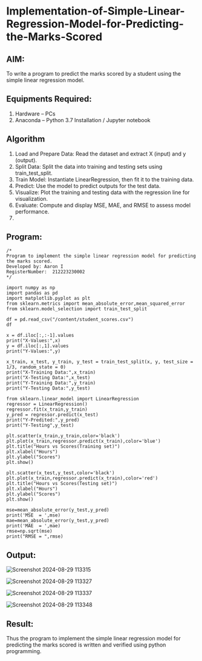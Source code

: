 # Implementation-of-Simple-Linear-Regression-Model-for-Predicting-the-Marks-Scored

## AIM:
To write a program to predict the marks scored by a student using the simple linear regression model.

## Equipments Required:
1. Hardware – PCs
2. Anaconda – Python 3.7 Installation / Jupyter notebook

## Algorithm
1. Load and Prepare Data: Read the dataset and extract X (input) and y (output).
2. Split Data: Split the data into training and testing sets using train_test_split.
3. Train Model: Instantiate LinearRegression, then fit it to the training data.
4. Predict: Use the model to predict outputs for the test data.
5. Visualize: Plot the training and testing data with the regression line for visualization.
6. Evaluate: Compute and display MSE, MAE, and RMSE to assess model performance.
7. 
## Program:
```
/*
Program to implement the simple linear regression model for predicting the marks scored.
Developed by: Aaron I
RegisterNumber:  212223230002
*/

import numpy as np
import pandas as pd
import matplotlib.pyplot as plt
from sklearn.metrics import mean_absolute_error,mean_squared_error
from sklearn.model_selection import train_test_split

df = pd.read_csv("/content/student_scores.csv")
df

x = df.iloc[:,:-1].values
print("X-Values:",x)
y = df.iloc[:,1].values
print("Y-Values:",y)

x_train, x_test, y_train, y_test = train_test_split(x, y, test_size = 1/3, random_state = 0)
print("X-Training Data:",x_train)
print("X-Testing Data:",x_test)
print("Y-Training Data:",y_train)
print("Y-Testing Data:",y_test)

from sklearn.linear_model import LinearRegression
regressor = LinearRegression()
regressor.fit(x_train,y_train)
y_pred = regressor.predict(x_test)
print("Y-Predited:",y_pred)
print("Y-Testing",y_test)

plt.scatter(x_train,y_train,color='black')
plt.plot(x_train,regressor.predict(x_train),color='blue')
plt.title("Hours vs Scores(Training set)")
plt.xlabel("Hours")
plt.ylabel("Scores")
plt.show()

plt.scatter(x_test,y_test,color='black')
plt.plot(x_train,regressor.predict(x_train),color='red')
plt.title("Hours vs Scores(Testing set)")
plt.xlabel("Hours")
plt.ylabel("Scores")
plt.show()

mse=mean_absolute_error(y_test,y_pred)
print('MSE  = ',mse)
mae=mean_absolute_error(y_test,y_pred)
print('MAE  = ',mae)
rmse=np.sqrt(mse)
print("RMSE = ",rmse)
```

## Output:
![Screenshot 2024-08-29 113315](https://github.com/user-attachments/assets/2aeb955d-8fb0-451b-a24d-dc727c7ce1c9)

![Screenshot 2024-08-29 113327](https://github.com/user-attachments/assets/f57f2e89-8d5d-42ad-8408-b00c97637320)

![Screenshot 2024-08-29 113337](https://github.com/user-attachments/assets/72185337-b936-4edf-9735-329084d45213)

![Screenshot 2024-08-29 113348](https://github.com/user-attachments/assets/e10e2122-2f82-41ad-8f52-dc85ad3b61e4)

## Result:
Thus the program to implement the simple linear regression model for predicting the marks scored is written and verified using python programming.

